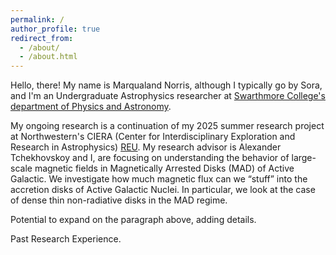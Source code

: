 ```yaml
---
permalink: /
author_profile: true
redirect_from: 
  - /about/
  - /about.html
---
```


Hello, there! My name is Marqualand Norris, although I typically go by Sora, and I'm an Undergraduate Astrophysics researcher at [Swarthmore College's department of Physics and Astronomy](https://www.swarthmore.edu/physics-astronomy).

My ongoing research is a continuation of my 2025 summer research project at Northwestern's CIERA (Center for Interdisciplinary Exploration and Research in Astrophysics) [REU](https://sites.northwestern.edu/cierareu/). My research advisor is Alexander Tchekhovskoy and I, are focusing on understanding the behavior of large-scale magnetic fields in Magnetically Arrested Disks (MAD) of Active Galactic. We investigate how much magnetic flux can we “stuff” into the accretion disks of Active Galactic Nuclei. In particular, we look at the case of dense thin non-radiative disks in the MAD regime.

Potential to expand on the paragraph above, adding details. 

Past Research Experience. 

